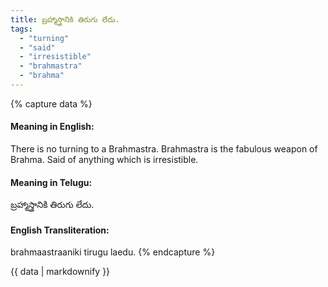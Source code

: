 ```yaml
---
title: బ్రహ్మాస్త్రానికి తిరుగు లేదు.
tags:
  - "turning"
  - "said"
  - "irresistible"
  - "brahmastra"
  - "brahma"
---
```


{% capture data %}
#### Meaning in English:
There is no turning to a Brahmastra.
Brahmastra is the fabulous weapon of Brahma.
Said of anything which is irresistible.

#### Meaning in Telugu:
బ్రహ్మాస్త్రానికి తిరుగు లేదు.

#### English Transliteration:
brahmaastraaniki tirugu laedu.
{% endcapture %}

{{ data | markdownify }}

